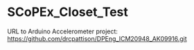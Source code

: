 # SCoPEx_Closet_Test
URL to Arduino Accelerometer project:
https://github.com/drcpattison/DPEng_ICM20948_AK09916.git
